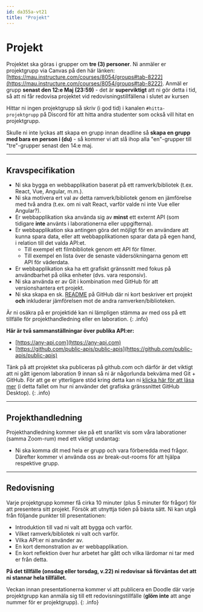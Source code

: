 ```yaml
---
id: da355a-vt21
title: "Projekt"
---
```


# Projekt

Projektet ska göras i grupper om **tre (3) personer**. Ni anmäler er projektgrupp via Canvas på den här länken: [https://mau.instructure.com/courses/8054/groups#tab-8222](https://mau.instructure.com/courses/8054/groups#tab-8222). Anmäl er grupp **senast den 12:e Maj (23:59)** - det är **superviktigt** att ni gör detta i tid, så att ni får redovisa projektet vid redovisningstillfällena i slutet av kursen

Hittar ni ingen projektgrupp så skriv (i god tid) i kanalen `#hitta-projektgrupp` på Discord för att hitta andra studenter som också vill hitat en projektgrupp.

Skulle ni inte lyckas att skapa en grupp innan deadline så **skapa en grupp med bara en person i (du)** - så kommer vi att slå ihop alla "en"-grupper till "tre"-grupper senast den 14:e maj.

---

## Kravspecifikation

* Ni ska bygga en webbapplikation baserat på ett ramverk/bibliotek (t.ex. React, Vue, Angular, m.m.).
* Ni ska motivera ert val av detta ramverk/bibliotek genom en jämförelse med två andra (t.ex. om ni valt React, varför valde ni inte Vue eller Angular?).
* Er webbapplikation ska använda sig av **minst** ett externt API (som tidigare **inte** använts i laborationerna eller uppgifterna).
* Er webbapplikation ska antingen göra det möjligt för en användare att kunna spara data, eller att webbapplikationen sparar data på egen hand, i relation till det valda API:et.
    * Till exempel ett filmbibliotek genom ett API för filmer.
    * Till exempel en lista över de senaste vädersökningarna genom ett API för väderdata.
* Er webbapplikation ska ha ett grafiskt gränssnitt med fokus på användbarhet på olika enheter (dvs. vara responsiv).
* Ni ska använda er av Git i kombination med GitHub för att versionshantera ert projekt.
* Ni ska skapa en sk. [README](https://mau.instructure.com/courses/5612/groups#tab-5025) på GitHub där ni kort beskriver ert projekt **och** inkluderar jämförelsen mot de andra ramverken/biblioteken.

Är ni osäkra på er projektidé kan ni lämpligen stämma av med oss på ett tillfälle för projekthandledning eller en laboration.
{: .info}

**Här är två sammanställningar över publika API:er:**

* [https://any-api.com](https://any-api.com)
* [https://github.com/public-apis/public-apis](https://github.com/public-apis/public-apis)

Tänk på att projektet ska publiceras på github.com och därför är det viktigt att ni gått igenom laboration 9 innan så ni är någorlunda bekväma med Git + GitHub. För att ge er ytterligare stöd kring detta kan ni [klicka här för att läsa mer](https://github.com/trumtomte/introduktion-git-och-github/blob/master/working-with-github-desktop.md) (i detta fallet om hur ni använder det grafiska gränssnittet GitHub Desktop).
{: .info}

---

## Projekthandledning

Projekthandledning kommer ske på ett snarlikt vis som våra laborationer (samma Zoom-rum) med ett viktigt undantag:

* Ni ska komma dit med hela er grupp och vara förberedda med frågor. Därefter kommer vi använda oss av break-out-rooms för att hjälpa respektive grupp.

---

## Redovisning

Varje projektgrupp kommer få cirka 10 minuter (plus 5 minuter för frågor) för att presentera sitt projekt. Försök att utnyttja tiden på bästa sätt. Ni kan utgå från följande punkter till presentationen:

* Introduktion till vad ni valt att bygga och varför.
* Vilket ramverk/bibliotek ni valt och varför.
* Vilka API:er ni använder av.
* En kort demonstration av er webbapplikation.
* En kort reflektion över hur arbetet har gått och vilka lärdomar ni tar med er från detta.

**På det tillfälle (onsdag eller torsdag, v.22) ni redovisar så förväntas det att ni stannar hela tillfället.**

Veckan innan presentationerna kommer vi att publicera en Doodle där varje projektgrupp kan anmäla sig till ett redovisningstillfälle (**glöm inte** att ange nummer för er projektgrupp).
{: .info}
